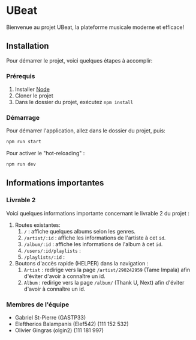# UBeat

Bienvenue au projet UBeat, la plateforme musicale moderne et efficace! 

## Installation

Pour démarrer le projet, voici quelques étapes à accomplir:

### Prérequis

1. Installer [Node](https://nodejs.org/)
2. Cloner le projet
3. Dans le dossier du projet, exécutez `npm install`

### Démarrage

Pour démarrer l'application, allez dans le dossier du projet, puis:

```bash
npm run start
```

Pour activer le "hot-reloading" :

```bash
npm run dev
```

## Informations importantes

### Livrable 2

Voici quelques informations importante concernant le livrable 2 du projet :

1. Routes existantes:
   1. `/` : affiche quelques albums selon les genres.
   2. `/artist/:id` : affiche les informations de l'artiste à cet `id`.
   4. `/album/:id` : affiche les informations de l'album à cet `id`.
   6. `/users/:id/playlists` : 
   7. `/playlists/:id` : 
2. Boutons d'accès rapide (HELPER) dans la navigation :
   1. `Artist` : redirige vers la page `/artist/290242959` (Tame Impala) afin d'éviter d'avoir à connaître un id.
   2. `Album` : redirige vers la page `/album/` (Thank U, Next) afin d'éviter d'avoir à connaître un id.
   
### Membres de l'équipe

* Gabriel St-Pierre (GASTP33)
* Eleftherios Balampanis (Elef542) (111 152 532)
* Olivier Gingras (olgin2) (111 181 997)
